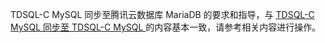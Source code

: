 TDSQL-C MySQL 同步至腾讯云数据库 MariaDB 的要求和指导，与 [TDSQL-C MySQL  同步至 TDSQL-C MySQL ](https://cloud.tencent.com/document/product/571/59962) 的内容基本一致，请参考相关内容进行操作。

